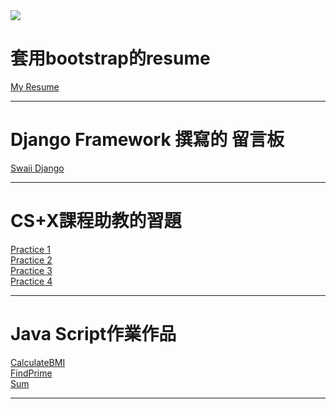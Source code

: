 <img src="https://img.shields.io/github/repo-size/xiaoswaii/xiaoswaii.github.io.svg">

<!DOCTYPE html>
<html lang="en">

<head>
    <meta charset="UTF-8">

<body>
    
   <h1>套用bootstrap的resume</h1>    
    <a href="https://xiaoswaii.github.io">My Resume</a><br>
    <hr>
    
   <h1>Django Framework 撰寫的 留言板</h1>   
    <a href ="https://swaiidjango.herokuapp.com">Swaii Django</a>
    <hr>
    
   <h1>CS+X課程助教的習題</h1>
    <a href="https://xiaoswaii.github.io/p1.html">Practice 1</a><br>
    <a href="https://xiaoswaii.github.io/p2.html">Practice 2</a><br>
    <a href="https://xiaoswaii.github.io/p3.html">Practice 3</a><br>
    <a href="https://xiaoswaii.github.io/p4.html">Practice 4</a><br>
    <hr>
    
   <h1>Java Script作業作品</h1>
    <a href="https://xiaoswaii.github.io/JavaScript/CalculateBMI/index.html">CalculateBMI</a><br>
    <a href="https://xiaoswaii.github.io/JavaScript/FindPrime/index.html">FindPrime</a><br>
    <a href="https://xiaoswaii.github.io/JavaScript/Sum/index.html">Sum</a><br>
    <hr>
</body>

</html>
